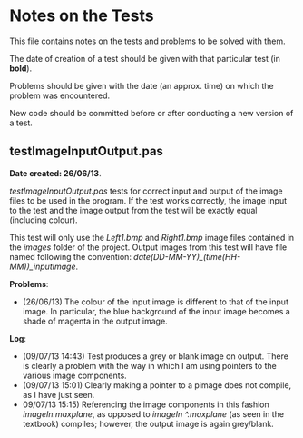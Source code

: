 Notes on the Tests
====================

This file contains notes on the tests and problems to be solved with them.

The date of creation of a test should be given with that particular test (in **bold**).

Problems should be given with the date (an approx. time) on which the problem was encountered.

New code should be committed before or after conducting a new version of a test.

testImageInputOutput.pas
--------------------------

**Date created: 26/06/13**.

*testImageInputOutput.pas* tests for correct input and output of the image files to be used in the program. If the test works correctly, the image input to the test and the image output from the test will be exactly equal (including colour).

This test will only use the *Left1.bmp* and *Right1.bmp* image files contained in the *images* folder of the project. Output images from this test will have file named following the convention: *date(DD-MM-YY)_(time(HH-MM))_inputImage*.

**Problems**:

* (26/06/13) The colour of the input image is different to that of the input image. In particular, the blue background of the input image becomes a shade of magenta in the output image.

**Log**:

* (09/07/13 14:43) Test produces a grey or blank image on output. There is clearly a problem with the way in which I am using pointers to the various image components.
* (09/07/13 15:01) Clearly making a pointer to a pimage does not compile, as I have just seen.
* 09/07/13 15:15) Referencing the image components in this fashion *imageIn.maxplane*, as opposed to *imageIn ^.maxplane* (as seen in the textbook) compiles; however, the output image is again grey/blank.
